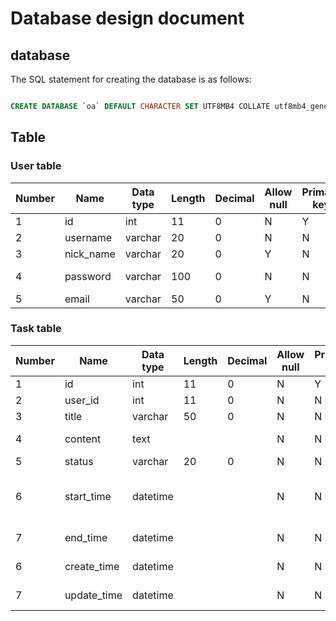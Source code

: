 # Database design document

## database

The SQL statement for creating the database is as follows:

```sql

CREATE DATABASE `oa` DEFAULT CHARACTER SET UTF8MB4 COLLATE utf8mb4_general_ci;

```

## Table

### User table

| Number | Name      | Data type | Length | Decimal | Allow null | Primary key | Default value | Description    |
|--------|-----------|-----------|--------|---------|------------|-------------|---------------|----------------|
| 1      | id        | int       | 11     | 0       | N          | Y           |               | User id        |
| 2      | username  | varchar   | 20     | 0       | N          | N           |               | User name      |
| 3      | nick_name | varchar   | 20     | 0       | Y          | N           |               | Nickname       |
| 4      | password  | varchar   | 100    | 0       | N          | N           |               | Login password |
| 5      | email     | varchar   | 50     | 0       | Y          | N           |               | Email          |

### Task table

| Number | Name        | Data type | Length | Decimal | Allow null | Primary key | Default value | Description                    |
|--------|-------------|-----------|--------|---------|------------|-------------|---------------|--------------------------------|
| 1      | id          | int       | 11     | 0       | N          | Y           |               | Task id                        |
| 2      | user_id     | int       | 11     | 0       | N          | N           |               | User id                        |
| 3      | title       | varchar   | 50     | 0       | N          | N           |               | Task title                     |
| 4      | content     | text      |        |         | N          | N           |               | Task content                   |
| 5      | status      | varchar   | 20     | 0       | N          | N           |               | Task status                    |
| 6      | start_time  | datetime  |        |         | N          | N           |               | The planned start time of task |
| 7      | end_time    | datetime  |        |         | N          | N           |               | The end time of task           |
| 6      | create_time | datetime  |        |         | N          | N           |               | The create time of task        |
| 7      | update_time | datetime  |        |         | N          | N           |               | The update time of task        |
